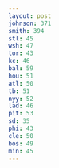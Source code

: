```yaml
---
layout: post
johnson: 371
smith: 394
stl: 45
wsh: 47
tor: 43
kc: 46
bal: 59
hou: 51
atl: 50
tb: 51
nyy: 52
lad: 46
pit: 53
sd: 35
phi: 43
cle: 50
bos: 49
min: 45
---
```

